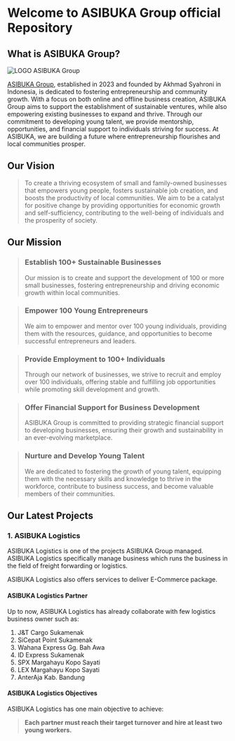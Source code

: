 # Welcome to ASIBUKA Group official Repository

## What is ASIBUKA Group?
![LOGO ASIBUKA Group](https://www.asibuka.com/assets/img/ASIBUKA-Blue.webp)

[ASIBUKA Group](https://www.asibuka.com "ASIBUKA Group"), established in 2023 and founded by Akhmad Syahroni in Indonesia, is dedicated to fostering entrepreneurship and community growth. With a focus on both online and offline business creation, ASIBUKA Group aims to support the establishment of sustainable ventures, while also empowering existing businesses to expand and thrive. Through our commitment to developing young talent, we provide mentorship, opportunities, and financial support to individuals striving for success. At ASIBUKA, we are building a future where entrepreneurship flourishes and local communities prosper.

## Our Vision

> To create a thriving ecosystem of small and family-owned businesses that empowers young people, fosters sustainable job creation, and boosts the productivity of local communities. We aim to be a catalyst for positive change by providing opportunities for economic growth and self-sufficiency, contributing to the well-being of individuals and the prosperity of society.

## Our Mission

> ### Establish 100+ Sustainable Businesses
> Our mission is to create and support the development of 100 or more small businesses, fostering entrepreneurship and driving economic growth within local communities.

> ### Empower 100 Young Entrepreneurs
> We aim to empower and mentor over 100 young individuals, providing them with the resources, guidance, and opportunities to become successful entrepreneurs and leaders.

> ### Provide Employment to 100+ Individuals
> Through our network of businesses, we strive to recruit and employ over 100 individuals, offering stable and fulfilling job opportunities while promoting skill development and growth.

> ### Offer Financial Support for Business Development
> ASIBUKA Group is committed to providing strategic financial support to developing businesses, ensuring their growth and sustainability in an ever-evolving marketplace.

> ### Nurture and Develop Young Talent
> We are dedicated to fostering the growth of young talent, equipping them with the necessary skills and knowledge to thrive in the workforce, contribute to business success, and become valuable members of their communities.

## Our Latest Projects
### 1. ASIBUKA Logistics
ASIBUKA Logistics is one of the projects ASIBUKA Group managed. ASIBUKA Logistics specifically manage business which runs the business in the field of freight forwarding or logistics.

ASIBUKA Logistics also offers services to deliver E-Commerce package.

#### ASIBUKA Logistics Partner
Up to now, ASIBUKA Logistics has already collaborate with few logistics business owner such as:
1. J&T Cargo Sukamenak
2. SiCepat Point Sukamenak
3. Wahana Express Gg. Bah Awa
4. ID Express Sukamenak
5. SPX Margahayu Kopo Sayati
6. LEX Margahayu Kopo Sayati
7. AnterAja Kab. Bandung

#### ASIBUKA Logistics Objectives
ASIBUKA Logistics has one main objective to achieve:

> **Each partner must reach their target turnover and hire at least two young workers.**

